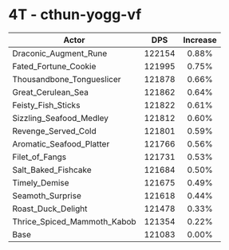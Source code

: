 # 4T - cthun-yogg-vf
| Actor | DPS | Increase |
|---|:---:|:---:|
|Draconic_Augment_Rune|122154|0.88%|
|Fated_Fortune_Cookie|121995|0.75%|
|Thousandbone_Tongueslicer|121878|0.66%|
|Great_Cerulean_Sea|121862|0.64%|
|Feisty_Fish_Sticks|121822|0.61%|
|Sizzling_Seafood_Medley|121812|0.60%|
|Revenge_Served_Cold|121801|0.59%|
|Aromatic_Seafood_Platter|121766|0.56%|
|Filet_of_Fangs|121731|0.53%|
|Salt_Baked_Fishcake|121684|0.50%|
|Timely_Demise|121675|0.49%|
|Seamoth_Surprise|121618|0.44%|
|Roast_Duck_Delight|121478|0.33%|
|Thrice_Spiced_Mammoth_Kabob|121354|0.22%|
|Base|121083|0.00%|

